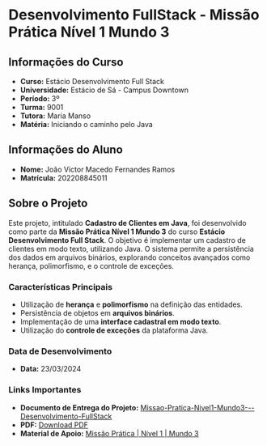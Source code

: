 # Desenvolvimento FullStack - Missão Prática Nível 1 Mundo 3

## Informações do Curso

- **Curso:** Estácio Desenvolvimento Full Stack
- **Universidade:** Estácio de Sá - Campus Downtown
- **Período:** 3º
- **Turma:** 9001
- **Tutora:** Maria Manso
- **Matéria:** Iniciando o caminho pelo Java

## Informações do Aluno

- **Nome:** João Victor Macedo Fernandes Ramos
- **Matrícula:** 202208845011

## Sobre o Projeto

Este projeto, intitulado **Cadastro de Clientes em Java**, foi desenvolvido como parte da **Missão Prática Nível 1 Mundo 3** do curso **Estácio Desenvolvimento Full Stack**. O objetivo é implementar um cadastro de clientes em modo texto, utilizando Java. O sistema permite a persistência dos dados em arquivos binários, explorando conceitos avançados como herança, polimorfismo, e o controle de exceções.

### Características Principais

- Utilização de **herança** e **polimorfismo** na definição das entidades.
- Persistência de objetos em **arquivos binários**.
- Implementação de uma **interface cadastral em modo texto**.
- Utilização do **controle de exceções** da plataforma Java.

### Data de Desenvolvimento

- **Data:** 23/03/2024

### Links Importantes

- **Documento de Entrega do Projeto:** [Missao-Pratica-Nivel1-Mundo3---Desenvolvimento-FullStack](https://missao-pratica-nivel1-mundo3-desenvolvimento-full-stack.vercel.app/)
- **PDF:** [Download PDF](https://drive.usercontent.google.com/uc?id=1H9DR4oTRe2Xl24ojWs53018LM0LRi3Xf&export=download)
- **Material de Apoio:** [Missão Prática | Nível 1 | Mundo 3](https://sway.cloud.microsoft/s/9HQUpWu7S6bzXsqt/embed)
